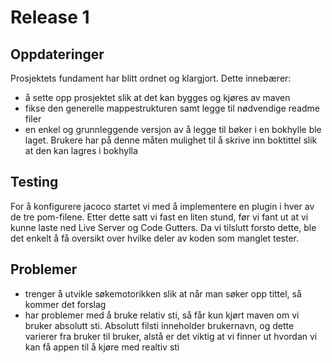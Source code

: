 # Release 1

## Oppdateringer 
Prosjektets fundament har blitt ordnet og klargjort. Dette innebærer:
- å sette opp prosjektet slik at det kan bygges og kjøres av maven
- fikse den generelle mappestrukturen samt legge til nødvendige readme filer
- en enkel og grunnleggende versjon av å legge til bøker i en bokhylle ble laget. Brukere har på denne måten
mulighet til å skrive inn boktittel slik at den kan lagres i bokhylla  

## Testing
For å konfigurere jacoco startet vi med å implementere en plugin i hver av de tre pom-filene. Etter dette satt vi fast en liten stund, før vi fant ut at vi kunne laste ned Live Server og Code Gutters. Da vi tilslutt forsto dette, ble det enkelt å få oversikt over hvilke deler av koden som manglet tester. 

## Problemer
- trenger å utvikle søkemotorikken slik at når man søker opp tittel, så kommer det forslag 
- har problemer med å bruke relativ sti, så får kun kjørt maven om vi bruker absolutt sti. Absolutt filsti inneholder brukernavn, og dette varierer fra bruker til bruker, alstå er det viktig at vi finner ut hvordan vi kan få appen til å kjøre med realtiv sti  
